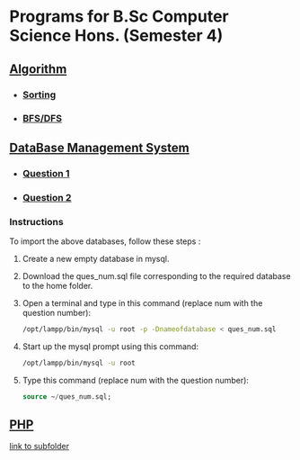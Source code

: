 # Programs for B.Sc Computer Science Hons. (Semester 4)

## [Algorithm](https://github.com/Chaitanya-Raj/Semester4/tree/master/Algorithm)

* ### [Sorting](https://github.com/Chaitanya-Raj/Semester4/tree/master/Algorithm/q1)

* ### [BFS/DFS](https://github.com/Chaitanya-Raj/Semester4/tree/master/Algorithm/bfscode)

## [DataBase Management System](https://github.com/Chaitanya-Raj/Semester4/tree/master/DBMS)

* ### [Question 1](https://raw.githubusercontent.com/Chaitanya-Raj/Semester4/master/DBMS/ques1.sql)

* ### [Question 2](https://raw.githubusercontent.com/Chaitanya-Raj/Semester4/master/DBMS/ques2.sql)

### Instructions

To import the above databases, follow these steps :

1. Create a new empty database in mysql.

2. Download the ques_num.sql file corresponding to the required database to the home folder.

3. Open a terminal and type in this command (replace num with the question number):

    ```bash
    /opt/lampp/bin/mysql -u root -p -Dnameofdatabase < ques_num.sql
    ```

4. Start up the mysql prompt using this command:

    ```bash
    /opt/lampp/bin/mysql -u root
    ```

5. Type this command (replace num with the question number):

    ```sql
    source ~/ques_num.sql;
    ```

## [PHP](https://github.com/Chaitanya-Raj/Semester4/tree/master/PHP)

[link to subfolder](https://github.com/Chaitanya-Raj/Semester4/tree/master/PHP)
